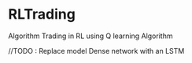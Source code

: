 # RLTrading
Algorithm Trading in RL using Q learning Algorithm

//TODO : Replace model Dense network with an LSTM
